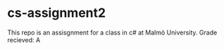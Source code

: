# cs-assignment2
This repo is an assisgnment for a class in c# at Malmö University. 
Grade recieved: A
